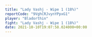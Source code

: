 ```yaml
---
title: "Lady Vashj - Wipe 1 (18%)"
reportCode: "9VghCRJvynYPpxG1"
player: "Bladorthin"
fight: "Lady Vashj - Wipe 1 (18%)"
date: 2021-10-10T19:07:58.024000+00:00
---
```


